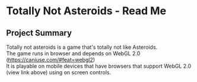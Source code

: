 # Totally Not Asteroids - Read Me

## Project Summary
Totally not asteroids is a game that's totally not like Asteroids. <br/>
The game runs in browser and depends on WebGL 2.0 (https://caniuse.com/#feat=webgl2)<br/>
It is playable on mobile devices that have browsers that support WebGL 2.0 (view link above) using on screen controls.